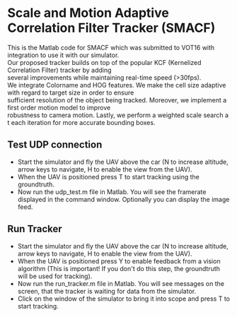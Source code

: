 # Scale and Motion Adaptive Correlation Filter Tracker (SMACF)
This is the Matlab code for SMACF which was submitted to VOT16 with integration to use it with our simulator. Our proposed tracker builds on top of the popular KCF (Kernelized Correlation Filter) tracker by adding several improvements while maintaining real-time speed (>30fps). 
We integrate Colorname and HOG features. We make the cell size adaptive with regard to target size in order to ensure sufficient resolution of the object being tracked. Moreover, we implement a first order motion model to improve robustness to camera motion. Lastly, we perform a weighted scale search at each iteration for more accurate bounding boxes.

## Test UDP connection
- Start the simulator and fly the UAV above the car (N to increase altitude, arrow keys to navigate, H to enable the view from the UAV).
- When the UAV is positioned press T to start tracking using the groundtruth.
- Now run the udp_test.m file in Matlab. You will see the framerate displayed in the command window. Optionally you can display the image feed. 

## Run Tracker
- Start the simulator and fly the UAV above the car (N to increase altitude, arrow keys to navigate, H to enable the view from the UAV).
- When the UAV is positioned press Y to enable feedback from a vision algorithm (This is important! If you don't do this step, the groundtruth will be used for tracking).
- Now run the run_tracker.m file in Matlab. You will see messages on the screen, that the tracker is waiting for data from the simulator. 
- Click on the window of the simulator to bring it into scope and press T to start tracking. 
